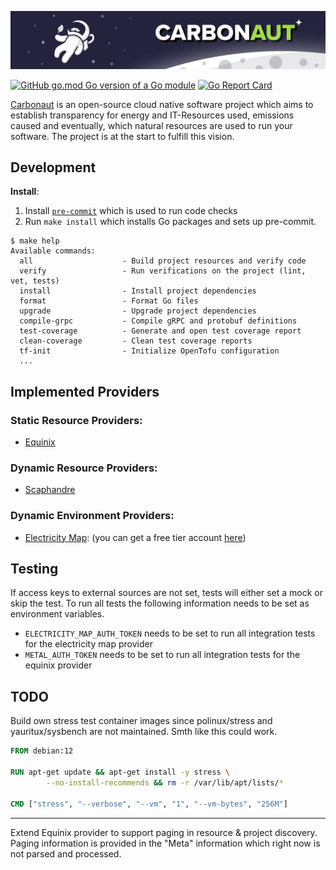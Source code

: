 ![carbonaut-banner](.github/carbonaut-banner.png)

[![GitHub go.mod Go version of a Go module](https://img.shields.io/github/go-mod/go-version/leonardpahlke/carbonaut.svg)](https://github.com/leonardpahlke/carbonaut)
[![Go Report Card](https://goreportcard.com/badge/leonardpahlke/carbonaut)](https://goreportcard.com/report/leonardpahlke/carbonaut)

[Carbonaut](https://carbonaut.dev/) is an open-source cloud native software project which aims to establish transparency for energy and IT-Resources used, emissions caused and eventually, which natural resources are used to run your software.
The project is at the start to fulfill this vision. 

## Development

**Install**:
1. Install [`pre-commit`](https://pre-commit.com/) which is used to run code checks
2. Run `make install` which installs Go packages and sets up pre-commit. 

```
$ make help
Available commands:
  all                    - Build project resources and verify code
  verify                 - Run verifications on the project (lint, vet, tests)
  install                - Install project dependencies
  format                 - Format Go files
  upgrade                - Upgrade project dependencies
  compile-grpc           - Compile gRPC and protobuf definitions
  test-coverage          - Generate and open test coverage report
  clean-coverage         - Clean test coverage reports
  tf-init                - Initialize OpenTofu configuration
  ...
```


## Implemented Providers

### Static Resource Providers:

* [Equinix](https://www.equinix.com/)

### Dynamic Resource Providers:

* [Scaphandre](https://github.com/hubblo-org/scaphandre)

### Dynamic Environment Providers:

* [Electricity Map](https://www.electricitymaps.com): (you can get a free tier account [here](https://www.electricitymaps.com/pricing))


## Testing

If access keys to external sources are not set, tests will either set a mock or skip the test. To run all tests the following information needs to be set as environment variables.
* `ELECTRICITY_MAP_AUTH_TOKEN` needs to be set to run all integration tests for the electricity map provider
* `METAL_AUTH_TOKEN` needs to be set to run all integration tests for the equinix provider


## TODO

Build own stress test container images since polinux/stress and yauritux/sysbench are not maintained. Smth like this could work.

```Dockerfile
FROM debian:12

RUN apt-get update && apt-get install -y stress \
        --no-install-recommends && rm -r /var/lib/apt/lists/*

CMD ["stress", "--verbose", "--vm", "1", "--vm-bytes", "256M"]
```

---

Extend Equinix provider to support paging in resource & project discovery. Paging information is provided in the "Meta" information which right now is not parsed and processed.

